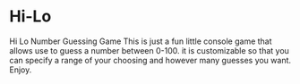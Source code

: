 # Hi-Lo
Hi Lo Number Guessing Game
This is just a fun little console game that allows use to guess a number between 0-100.  it is customizable so that you can specify a range of your choosing
and however many guesses you want.  Enjoy.
